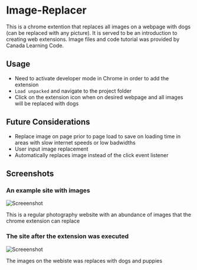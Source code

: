 # Image-Replacer

This is a chrome extention that replaces all images on a webpage with dogs (can be replaced with any picture). It is served to be an introduction to creating web extensions. Image files and code tutorial was provided by Canada Learning Code.

## Usage

* Need to activate developer mode in Chrome in order to add the extension
* `Load unpacked` and navigate to the project folder
* Click on the extension icon when on desired webpage and all images will be replaced with dogs

## Future Considerations

* Replace image on page prior to page load to save on loading time in areas with slow internet speeds or low badwidths
* User input image replacement
* Automatically replaces image instead of the click event listener

## Screenshots

### An example site with images 

![Screeenshot](https://github.com/nigelrodrigues15/Image-Replacer/blob/master/images/site.PNG)

This is a regular photography website with an abundance of images that the chrome extension can replace

### The site after the extension was executed 

![Screeenshot](https://github.com/nigelrodrigues15/Image-Replacer/blob/master/images/sitereplaced2.PNG)

The images on the webiste was replaces with dogs and puppies
